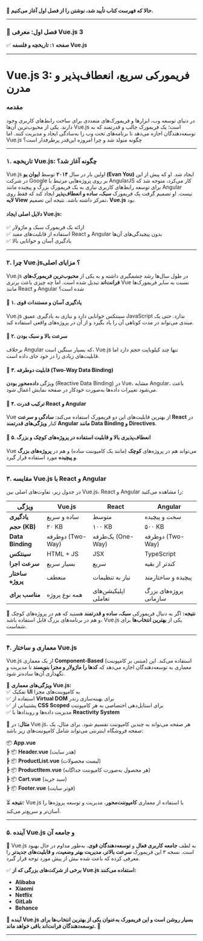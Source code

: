 **📖 حالا که فهرست کتاب تأیید شد، نوشتن را از فصل اول آغاز می‌کنیم.**  

---

### **📌 فصل اول: معرفی Vue.js 3**  
✅ **صفحه ۱: تاریخچه و فلسفه Vue.js**  

---

# **Vue.js 3: فریمورکی سریع، انعطاف‌پذیر و مدرن**  

### **مقدمه**  

در دنیای توسعه وب، ابزارها و فریمورک‌های متعددی برای ساخت رابط‌های کاربری وجود دارند. یکی از محبوب‌ترین آن‌ها Vue.js است؛ یک فریمورک جالب و قدرتمند که به توسعه‌دهندگان اجازه می‌دهد تا برنامه‌های تحت وب را به‌سادگی ایجاد و مدیریت کنند. اما Vue.js چگونه متولد شد و چرا امروزه این‌قدر پرطرفدار است؟  

---

### **۱. تاریخچه Vue.js: چگونه آغاز شد؟**  

Vue.js اولین بار در سال **۲۰۱۴** توسط **ایوان یو (Evan You)** ایجاد شد. او که پیش از این در شرکت Google بر روی پروژه‌هایی مرتبط با AngularJS کار می‌کرد، متوجه شد که برای توسعه رابط‌های کاربری نیازی به یک فریمورک بزرگ و پیچیده مانند Angular نیست. او تصمیم گرفت یک فریمورک **سبک، ساده و انعطاف‌پذیر** ایجاد کند که فقط روی **لایه View** تمرکز داشته باشد. نتیجه این تصمیم، **Vue.js** بود.  

#### **دلایل اصلی ایجاد Vue.js:**  
✅ ارائه یک فریمورک سبک و ماژولار  
✅ استفاده از قابلیت‌های مفید React و Angular بدون پیچیدگی‌های آن‌ها  
✅ یادگیری آسان و خوانایی بالا  

---

### **۲. چرا Vue.js؟ مزایای اصلی**  

Vue.js در طول سال‌ها رشد چشمگیری داشته و به یکی از **محبوب‌ترین فریمورک‌های فرانت‌اند** تبدیل شده است. اما چه چیزی باعث برتری Vue نسبت به سایر فریمورک‌ها مانند React و Angular شده است؟  

#### **🔹 ۱. یادگیری آسان و مستندات قوی**  
Vue.js سینتکس خوانایی دارد و نیازی به یادگیری عمیق JavaScript ندارد. حتی یک مبتدی می‌تواند در مدت کوتاهی آن را یاد بگیرد و از آن در پروژه‌های واقعی استفاده کند.  

#### **🔹 ۲. سرعت بالا و سبک بودن**  
برخلاف Angular که بسیار سنگین است، Vue.js تنها چند کیلوبایت حجم دارد اما قابلیت‌های زیادی را در خود جای داده است.  

#### **🔹 ۳. قابلیت دوطرفه (Two-Way Data Binding)**  
ویژگی **داده‌محور بودن** (Reactive Data Binding) در Vue، مشابه Angular، باعث می‌شود تغییرات داده‌ها به‌صورت خودکار در صفحه نمایش اعمال شود.  

#### **🔹 ۴. ترکیب قدرت React و Angular**  
Vue از بهترین قابلیت‌های این دو فریمورک استفاده می‌کند: **سادگی و سرعت React** در کنار **ویژگی‌های قدرتمند Angular مانند Data Binding و Directives**.  

#### **🔹 ۵. انعطاف‌پذیری بالا و قابلیت استفاده در پروژه‌های کوچک و بزرگ**  
Vue می‌تواند هم در پروژه‌های **کوچک** (مانند یک کامپوننت ساده) و هم در **پروژه‌های بزرگ و پیچیده** مورد استفاده قرار گیرد.  

---

### **۳. مقایسه Vue.js با React و Angular**  

در جدول زیر، تفاوت‌های اصلی بین Vue.js، React و Angular را مشاهده می‌کنید:  

| ویژگی           | Vue.js       | React        | Angular       |
|----------------|-------------|-------------|--------------|
| **یادگیری**   | ساده و سریع  | متوسط       | سخت و پیچیده |
| **حجم (KB)**  | ۲۰ KB       | ۱۰۰ KB     | ۵۰۰ KB      |
| **Data Binding** | دوطرفه (Two-Way) | یک‌طرفه (One-Way) | دوطرفه (Two-Way) |
| **سینتکس**    | HTML + JS   | JSX         | TypeScript   |
| **سرعت اجرا** | بسیار سریع  | سریع        | کندتر از بقیه |
| **ساختار پروژه** | منعطف      | نیاز به تنظیمات | پیچیده و ساختارمند |
| **مناسب برای** | همه نوع پروژه | اپلیکیشن‌های تعاملی | پروژه‌های بزرگ سازمانی |

📌 **نتیجه:** اگر به دنبال فریمورکی **سبک، ساده و قدرتمند** هستید که هم در پروژه‌های کوچک و هم در برنامه‌های بزرگ قابل استفاده باشد، Vue.js یکی از **بهترین انتخاب‌ها** برای شماست.  

---

### **۴. معماری و ساختار Vue.js**  

Vue.js از یک معماری **Component-Based** (مبتنی بر کامپوننت) استفاده می‌کند. این معماری به توسعه‌دهندگان اجازه می‌دهد که **کدها را ماژولار و مجزا بنویسند** تا مدیریت و نگهداری آن‌ها ساده‌تر شود.  

🔹 **ویژگی‌های معماری Vue.js:**  
✅ تفکیک **UI** به کامپوننت‌های مجزا  
✅ استفاده از **Virtual DOM** برای بهینه‌سازی رندر  
✅ پشتیبانی از **CSS Scoped** برای استایل‌دهی اختصاصی به هر کامپوننت  
✅ مدیریت داده‌ها و رویدادها با **Reactivity System**  

📌 **مثال:** در Vue.js، هر صفحه می‌تواند به چندین کامپوننت تقسیم شود. برای مثال، یک صفحه فروشگاه اینترنتی می‌تواند شامل کامپوننت‌های زیر باشد:  

📦 **App.vue**  
┣ 📦 **Header.vue** (هدر سایت)  
┣ 📦 **ProductList.vue** (لیست محصولات)  
┣ 📦 **ProductItem.vue** (هر محصول به‌صورت کامپوننت جداگانه)  
┣ 📦 **Cart.vue** (سبد خرید)  
┣ 📦 **Footer.vue** (فوتر سایت)  

⏳ **نتیجه:** Vue.js با استفاده از معماری **کامپوننت‌محور**، مدیریت و توسعه پروژه‌ها را آسان‌تر و سریع‌تر می‌کند.  

---

### **۵. آینده Vue.js و جامعه آن**  

📌 Vue.js به لطف **جامعه کاربری فعال** و **توسعه‌دهندگان قوی**، به‌طور مداوم در حال بهبود است. نسخه ۳ این فریمورک **سرعت بالاتر، مدیریت بهتر وضعیت، و قابلیت‌های جدیدتر** را معرفی کرده که باعث شده بیش از پیش مورد توجه قرار گیرد.  

✅ **برخی از شرکت‌های بزرگی که از Vue.js استفاده می‌کنند:**  
- **Alibaba**  
- **Xiaomi**  
- **Netflix**  
- **GitLab**  
- **Behance**  

📢 **آینده Vue.js بسیار روشن است و این فریمورک به‌عنوان یکی از بهترین انتخاب‌ها برای توسعه‌دهندگان فرانت‌اند باقی خواهد ماند.** 🚀  

---
